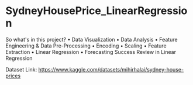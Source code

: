 # SydneyHousePrice_LinearRegression

So what's in this project?
  • Data Visualization
  • Data Analysis
  • Feature Engineering & Data Pre-Processing
  • Encoding
  • Scaling
  • Feature Extraction
  • Linear Regression
  • Forecasting Success Review in Linear Regression


Dataset Link: https://www.kaggle.com/datasets/mihirhalai/sydney-house-prices

